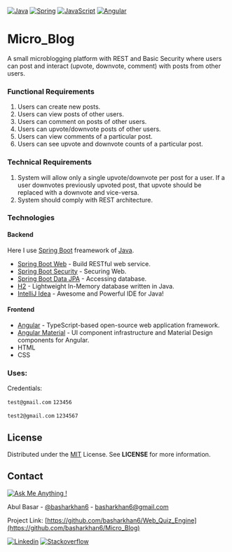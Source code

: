 [![Java](https://img.shields.io/badge/java-%23ED8B00.svg?&style=for-the-badge&logo=java&logoColor=white)](https://www.oracle.com/java)
[![Spring](https://img.shields.io/badge/spring%20-%236DB33F.svg?&style=for-the-badge&logo=spring&logoColor=white)](https://spring.io)
[![JavaScript](https://img.shields.io/badge/javascript%20-%23323330.svg?&style=for-the-badge&logo=javascript&logoColor=%23F7DF1E)](https://developer.mozilla.org/en-US/docs/Web/JavaScript)
[![Angular](https://img.shields.io/badge/angular%20-%23DD0031.svg?&style=for-the-badge&logo=angular&logoColor=white)](https://angular.io)

# Micro_Blog
A small microblogging platform with REST and Basic Security where users can post and interact (upvote, downvote, comment) with posts from other users.

### Functional Requirements
1. Users can create new posts.
2. Users can view posts of other users.
3. Users can comment on posts of other users.
4. Users can upvote/downvote posts of other users.
5. Users can view comments of a particular post.
6. Users can see upvote and downvote counts of a particular post.

### Technical Requirements
1. System will allow only a single upvote/downvote per post for a user. If a user downvotes
previously upvoted post, that upvote should be replaced with a downvote and vice-versa.
2. System should comply with REST architecture.

### Technologies
#### Backend
Here I use [Spring Boot](https://spring.io/projects/spring-boot) freamework of [Java](https://www.oracle.com/java/).
* [Spring Boot Web](https://spring.io/projects/spring-boot) - Build RESTful web service.
* [Spring Boot Security](https://spring.io/guides/gs/securing-web) - Securing Web.
* [Spring Boot Data JPA](https://spring.io/guides/gs/accessing-data-jpa) - Accessing database.
* [H2](https://www.h2database.com/) - Lightweight In-Memory database written in Java.
* [IntelliJ Idea](https://www.jetbrains.com/idea/) - Awesome and Powerful IDE for Java!
#### Frontend
* [Angular](https://angular.io) - TypeScript-based open-source web application framework.
* [Angular Material](https://material.angular.io/) - UI component infrastructure and Material Design components for Angular.
* HTML
* CSS


### Uses:
Credentials:

`test@gmail.com` `123456`

`test2@gmail.com` `1234567` 


## License
Distributed under the [MIT](https://opensource.org/licenses/MIT) License. See **LICENSE** for more information.



## Contact
[![Ask Me Anything !](https://img.shields.io/badge/Ask%20me-anything-1abc9c.svg)](https://GitHub.com/Naereen/ama)

Abul Basar - [@basharkhan6](https://facebook.com/basharkhan6) - basharkhan6@gmail.com

Project Link: [https://github.com/basharkhan6/Web_Quiz_Engine](https://github.com/basharkhan6/Micro_Blog)

[![Linkedin](https://img.shields.io/badge/linkedin%20-%230077B5.svg?&style=for-the-badge&logo=linkedin&logoColor=white)](https://www.linkedin.com/in/abulbasar7/)
[![Stackoverflow](https://img.shields.io/badge/-Stack%20overflow-FE7A16?style=for-the-badge&logo=stack-overflow&logoColor=white)](https://stackoverflow.com/users/story/9582577)
